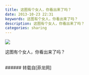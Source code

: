 ```yaml
---
title: 这图有个女人，你看出来了吗？
date: 2013-10-23 22:31
keywords: 这图有个女人，你看出来了吗？
description: 这图有个女人，你看出来了吗？
categories: sharing
---
```

<td class="t_f" id="postmessage_68609">


<img aid="27789" data-cf-modified-cef76e4df7f00e7a646d16aa-="" file="data/attachment/forum/201310/23/223138pdlrparzgcbvlpb9.jpg.thumb.jpg" id="aimg_27789" inpost="1" onclick="" onmouseover="" src="http://www.flw.ph/data/attachment/forum/201310/23/223138pdlrparzgcbvlpb9.jpg" style="cursor:pointer" zoomfile="data/attachment/forum/201310/23/223138pdlrparzgcbvlpb9.jpg"/>


这图有个女人，你看出来了吗？<br/>
<br/>
</td>
###### 转载自[菲龙网]